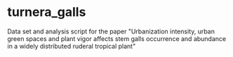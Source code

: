 # turnera_galls
Data set and analysis script for the paper "Urbanization intensity, urban green spaces and plant vigor affects stem galls occurrence and abundance in a widely distributed ruderal tropical plant"
